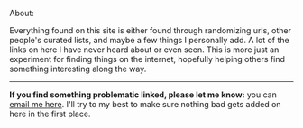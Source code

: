 About:

Everything found on this site is either found through randomizing urls, other
people's curated lists, and maybe a few things I personally add. A lot of the
links on here I have never heard about or even seen. This is more just an
experiment for finding things on the internet, hopefully helping others find 
something interesting along the way.

---

**If you find something problematic linked, please let me know:** you can 
[email me here](mailto:spiritsvacancy@gmail.com). I'll try to my best to make 
sure nothing bad gets added on here in the first place.
